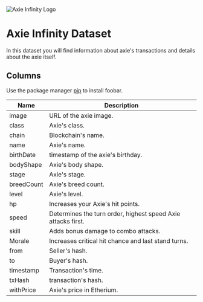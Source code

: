 ![Axie Infinity Logo](https://marketplace.axieinfinity.com/static/image/logo.png)
# Axie Infinity Dataset

In this dataset you will find information about axie's transactions and details about the axie itself.

## Columns

Use the package manager [pip](https://pip.pypa.io/en/stable/) to install foobar.


| Name  | Description |
| ------------- | ------------- |
| image | URL of the axie image. |
| class | Axie's class.  |
| chain | Blockchain's name. |
| name  | Axie's name. |
| birthDate | timestamp of the axie's birthday. |
| bodyShape | Axie's body shape. |
| stage | Axie's stage.  |
| breedCount  | Axie's breed count. |
| level | Axie's level.  |
| hp  | Increases your Axie's hit points. |
| speed | Determines the turn order, highest speed Axie attacks first. |
| skill | Adds bonus damage to combo attacks. |
| Morale  | Increases critical hit chance and last stand turns. |
| from  | Seller's hash. |
| to  | Buyer's hash. |
| timestamp | Transaction's time. |
| txHash  | transaction's hash. |
| withPrice | Axie's price in Etherium. |
